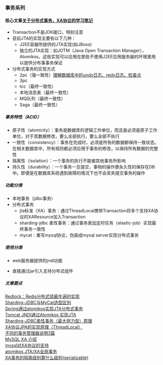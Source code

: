 ### 事务系列

#### 核心文章[关于分布式事务，XA协议的学习笔记](https://www.cnblogs.com/monkeyblog/p/10449363.html)

* Transaction不是JDK接口，特别注意
* 目前JTA的实现主要有以下几种：
    - J2EE容器所提供的JTA实现(如JBoss)
    - 独立的JTA实现：如JOTM（Java Open Transaction Manager），Atomikos。这些实现可以应用在那些不使用J2EE应用服务器的环境里用以提供分布事事务保证
* 分布式事务的实现方式
    - 2pc（强一致性）[理解数据库中的undo日志、redo日志、检查点](https://www.cnblogs.com/l1pe1/p/8327849.html)
    - 3pc
    - tcc（最终一致性）
    - 本地消息表（最终一致性）
    - MQ队列（最终一致性）
    - Saga（最终一致性）

##### 事务特性（ACID）
- 原子性（atomicity）：事务是数据库的逻辑工作单位，而且是必须是原子工作单位，对于其数据修改，要么全部执行，要么全部不执行
- 一致性（consistency）：事务在完成时，必须是所有的数据都保持一致状态。在相关数据库中，所有规则都必须应用于事务的修改，以保持所有数据的完整性
- 隔离性（isolation）：一个事务的执行不能被其他事务所影响
- 持久性（durability）：一个事务一旦提交，事物的操作便永久性的保存在DB中。即便是在数据库系统遇到故障的情况下也不会丢失提交事务的操作

##### 功能分类
* 本地事务（jdbc事务）
* 分布式事务
    - jta标准（XA）事务：通过ThreadLocal携带Transaction将多个支持XA协议的XAResource加入Transaction
    - sharding-jdbc 柔性事务：通过事务表加定时任务（elastic-job）实现最终事务一致性
    - mycat：重写mysql协议，伪装成mysql server实现分布式事务
    
##### 使用分类
* web服务器提供的jndi功能

* 直接通过jar引入支持分布式组件


##### 文章要点
[Redlock：Redis分布式锁最牛逼的实现](https://www.jianshu.com/p/7e47a4503b87)  
[Sharding-JDBC与MyCat选型区别](https://www.jianshu.com/p/fdbaa2b6ba8d)  
[Spring通过atomikos实现JTA分布式事务](https://blog.csdn.net/weihao_/article/details/72782569)  
[Tomcat JNDI通过Atomikos 实现JTA](https://blog.csdn.net/xuyu_yt/article/details/77905553)  
[Sharding-JDBC柔性事务（最大努力型）原理](https://blog.csdn.net/weixin_34055787/article/details/91917214)  
[XA协议JPA的实现原理（ThreadLocal）](https://my.oschina.net/xianggao/blog/548493)  
[不同的事务管理器说明3篇](https://www.jianshu.com/p/3938e7172443)  
[MySQL XA 介绍](https://www.jianshu.com/p/7003d58ea182)  
[mysql对XA协议的支持](https://www.cnblogs.com/dennyzhangdd/p/10975192.html)  
[atomikos JTA/XA全局事务](https://www.jianshu.com/p/842acb795e05)  
[XA事务的隔离级别算什么级别(serializable)](https://www.zhihu.com/question/58308824)  

    
    

        
        
